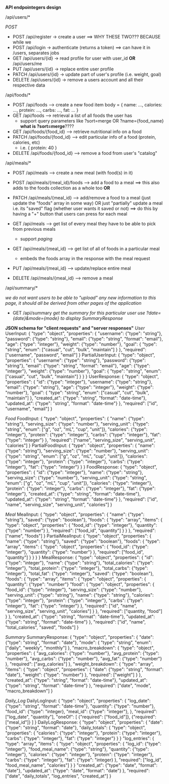 **API endpointegers design**


/api/users/* 

*POST*
- POST /api/register -> create a user                ==> WHY THESE TWO??? BECAUSE while we
- POST /api/login -> authenticate (returns a token)  ==> can have it in /users, separates jobs
- GET /api/users/{id} -> read profile for user with user_id **OR** /api/users/me
- PUT /api/users/{id} -> replace entire user profile
- PATCH /api/users/{id} -> update part of user's profile (i.e. weight, goal)
- DELETE /api/users/{id} -> remove a users account and all their respective data


/api/foods/*

- POST /api/foods --> create a new food item
    body = {
        name: ...,
        calories: ...,
        protein: ...,
        carbs: ...,
        fat: ...
    }
- GET /api/foods --> retrieval a list of all foods the user has
    + support query parameters like ?sort=merge OR ?name={food_name}
        **what is ?sort=merge**????
- GET /api/foods/{food_id} --> retrieve nutritional info on a food
- PATCH /api/foods/{food_id} --> edit particular info of a food (protein, calories, etc)
    + i.e. { protein: 40 }
- DELETE /api/foods/{food_id} --> remove a food from user's "catalog"


/api/meals/*

- POST /api/meals --> create a new meal (with food(s) in it)

- POST /api/meals/{meal_id}/foods --> add a food to a meal
    ==> this also adds to the foods collection as a whole too
    **OR**
- PATCH /api/meals/{meal_id} --> add/remove a food to a meal (just update the "foods" array in some way) OR just "partially" update a meal i.e. its "saved" flag (whether user wants it saved or not)
    ==> do this by having a "+" button that users can press for each meal

- GET /api/meals --> get list of every meal they have to be able to pick from previous meals
    + support *paging*
- GET /api/meals/{meal_id} --> get list of all of foods in a particular meal
    + embeds the foods array in the response with the meal request
- PUT /api/meals/{meal_id} --> update/replace entire meal
- DELETE /api/meals/{meal_id} --> remove a meal


/api/summary/*

*we do not want users to be able to "upload" any new information to this page, it should all be derived from other pages of the application*
- GET /api/summary
    *get the summary for this particular user*
    *use ?date={date}&mode={mode} to display SummaryResponse*

**JSON schema for "client requests" and "server responses"**
*User*
UserInput:
{
    "type": "object",
    "properties": {
        "username": {"type": "string"},
        "password": {"type": "string"},
        "email": {"type": "string", "format": "email"},
        "age": {"type": "integer"},
        "weight": {"type": "number"},
        "goal": {
            "type": "string",
            "enum": ["casual", "cut", "bulk", "maintain"]
        }
    },
    "required": ["username", "password", "email"]
}
PartialUserInput:
{
    "type": "object",
    "properties": {
        "username": {"type": "string"},
        "password": {"type": "string"},
        "email": {"type": "string", "format": "email"},
        "age": {"type": "integer"},
        "weight": {"type": "number"},
        "goal": {
            "type": "string",
            "enum": ["casual", "cut", "bulk", "maintain"]
        }
    }
}
UserResponse:
{
    "type": "object",
    "properties": {
        "id": {"type": "integer"},
        "username": {"type": "string"},
        "email": {"type": "string"},
        "age": {"type": "integer"},
        "weight": {"type": "number"},
        "goal": {
            "type": "string",
            "enum": ["casual", "cut", "bulk", "maintain"]
        },
        "created_at": {"type": "string", "format": "date-time"},
        "updated_at": {"type": "string", "format": "date-time"}
    },
    "required": ["id", "username", "email"]
}

*Food*
FoodInput:
{
    "type": "object",
    "properties": {
        "name": {"type": "string"},
        "serving_size": {"type": "number"},
        "serving_unit": {"type": "string", "enum": ["g", "oz", "mL", "cup", "unit"]},
        "calories": {"type": "integer"},
        "protein": {"type": "integer"},
        "carbs": {"type": "integer"},
        "fat": {"type": "integer"}
    },
    "required": ["name", "serving_size", "serving_unit", "calories"]
}
PartialFoodInput:
{
    "type": "object",
    "properties": {
        "name": {"type": "string"},
        "serving_size": {"type": "number"},
        "serving_unit": {"type": "string", "enum": ["g", "oz", "mL", "cup", "unit"]},
        "calories": {"type": "integer"},
        "protein": {"type": "integer"},
        "carbs": {"type": "integer"},
        "fat": {"type": "integer"}
    }
}
FoodResponse:
{
    "type": "object",
    "properties": {
        "id": {"type": "integer"},
        "name": {"type": "string"},
        "serving_size": {"type": "number"},
        "serving_unit": {"type": "string", "enum": ["g", "oz", "mL", "cup", "unit"]},
        "calories": {"type": "integer"},
        "protein": {"type": "integer"},
        "carbs": {"type": "integer"},
        "fat": {"type": "integer"},
        "created_at": {"type": "string", "format": "date-time"},
        "updated_at": {"type": "string", "format": "date-time"}
    },
    "required": ["id", "name", "serving_size", "serving_unit", "calories"]
}

*Meal*
MealInput:
{
    "type": "object",
    "properties": {
        "name": {"type": "string"},
        "saved": {"type": "boolean"},
        "foods": {
            "type": "array",
            "items": {
                "type": "object",
                "properties": {
                    "food_id": {"type": "integer"},
                    "quantity": {"type": "number"}
                },
                "required": ["food_id", "quantity"]
            }
        }
    },
    "required": ["name", "foods"]
}
PartialMealInput:
{
    "type": "object",
    "properties": {
        "name": {"type": "string"},
        "saved": {"type": "boolean"},
        "foods": {
            "type": "array",
            "items": {
                "type": "object",
                "properties": {
                    "food_id": {"type": "integer"},
                    "quantity": {"type": "number"}
                },
                "required": ["food_id", "quantity"]
            }
        }
    }
}
MealResponse:
{
    "type": "object",
    "properties": {
        "id": {"type": "integer"},
        "name": {"type": "string"},
        "total_calories": {"type": "integer"},
        "total_protein": {"type": "integer"},
        "total_carbs": {"type": "integer"},
        "total_fat": {"type": "integer"},
        "saved": {"type": "boolean"},
        "foods": {
            "type": "array",
            "items": {
                "type": "object",
                "properties": {
                    "quantity": {"type": "number"}
                    "food": {
                        "type": "object",
                        "properties": {
                            "food_id": {"type": "integer"},
                            "serving_size": {"type": "number"},
                            "serving_unit": {"type": "string"},
                            "name": {"type": "string"},
                            "calories": {"type": "integer"},
                            "protein": {"type": "integer"},
                            "carbs": {"type": "integer"},
                            "fat": {"type": "integer"}
                        },
                        "required": ["id", "name", "serving_size", "serving_unit", "calories"]
                    }
                },
                "required": ["quantity, "food"]
            }
        },
        "created_at": {"type": "string", "format": "date-time"},
        "updated_at": {"type": "string", "format": "date-time"}
    },
    "required": ["id", "name", "total_calories", "saved", "foods"]
}

*Summary*
SummaryResponse:
{
    "type": "object",
    "properties": {
        "date": {"type": "string", "format": "date"},
        "mode": {
            "type": "string",
            "enum": ["daily", "weekly", "monthly"]
        },
        "macro_breakdown": {
            "type": "object",
            "properties": {
                "avg_calories": {"type": "number"},
                "avg_protein": {"type": "number"},
                "avg_carbs": {"type": "number"},
                "avg_fat": {"type": "number"}
            },
            "required": ["avg_calories"]
        },
        "weight_breakdown": {
            "type": "array",
            "items": {
                "type": "object",
                "properties": {
                    "date": {"type": "string", "format": "date"},
                    "weight": {"type": "number"}
                },
                "required": ["weight"]
            }
        },
        "created_at": {"type": "string", "format": "date-time"},
        "updated_at": {"type": "string", "format": "date-time"}
    },
    "required": ["date", "mode", "macro_breakdown"]
}

*Daily_Log*
DailyLogInput:
{
    "type": "object",
    "properties": {
        "log_date": {"type": "string", "format": "date-time"},
        "quantity": {"type": "number"},
        "food_id": {"type": "integer},
        "meal_id": {"type": "integer"},
    },
    "required": ["log_date", "quantity"],
    "oneOf": [
        {"required": ["food_id"]},
        {"required": ["meal_id"]}
    ]
}
DailyLogResponse:
{
    "type": "object",
    "properties": {
        "date": {"type": "string", "format": "date"},
        "daily_totals": {
            "type": "object",
            "properties": {
                "calories": {"type": "integer"},
                "protein": {"type": "integer"},
                "carbs": {"type": "integer"},
                "fat": {"type": "integer"}
            }
        }
        "log_entries": {
            "type": "array",
            "items": {
                "type": "object",
                "properties": {
                    "log_id": {"type": "integer"},
                    "food_meal_name": {"type": "string"},
                    "quantity": {"type": "integer"},
                    "calories": {"type": "integer"},
                    "protein": {"type": "integer"},
                    "carbs": {"type": "integer"},
                    "fat": {"type": "integer}
                },
                "required": ["log_id", "food_meal_name", "calories"]
            }
        }
        "created_at": {"type": "date", "format": "date"},
        "updated_at": {"type": "date", "format": "date"}
    },
    "required": ["date", "daily_totals", "log_entries", "created_at"]
}